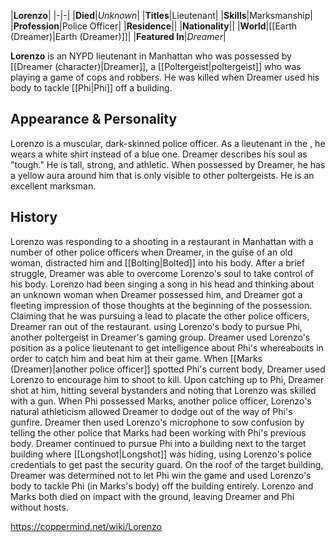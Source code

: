 |**Lorenzo**|
|-|-|
|**Died**|*Unknown*|
|**Titles**|Lieutenant|
|**Skills**|Marksmanship|
|**Profession**|Police Officer|
|**Residence**||
|**Nationality**||
|**World**|[[Earth (Dreamer)\|Earth (Dreamer)]]|
|**Featured In**|*Dreamer*|

**Lorenzo** is an NYPD lieutenant in Manhattan who was possessed by [[Dreamer (character)\|Dreamer]], a [[Poltergeist\|poltergeist]] who was playing a game of cops and robbers. He was killed when Dreamer used his body to tackle [[Phi\|Phi]] off a building.

## Appearance & Personality
Lorenzo is a muscular, dark-skinned police officer. As a lieutenant in the , he wears a white shirt instead of a blue one. Dreamer describes his soul as "tough." He is tall, strong, and athletic. When possessed by Dreamer, he has a yellow aura around him that is only visible to other poltergeists. He is an excellent marksman.

## History
Lorenzo was responding to a shooting in a restaurant in Manhattan with a number of other police officers when Dreamer, in the guise of an old woman, distracted him and [[Bolting\|Bolted]] into his body. After a brief struggle, Dreamer was able to overcome Lorenzo's soul to take control of his body. Lorenzo had been singing a song in his head and thinking about an unknown woman when Dreamer possessed him, and Dreamer got a fleeting impression of those thoughts at the beginning of the possession. Claiming that he was pursuing a lead to placate the other police officers, Dreamer ran out of the restaurant. using Lorenzo's body to pursue Phi, another poltergeist in Dreamer's gaming group.
Dreamer used Lorenzo's position as a police lieutenant to get intelligence about Phi's whereabouts in order to catch him and beat him at their game. When [[Marks (Dreamer)\|another police officer]] spotted Phi's current body, Dreamer used Lorenzo to encourage him to shoot to kill. Upon catching up to Phi, Dreamer shot at him, hitting several bystanders and noting that Lorenzo was skilled with a gun. When Phi possessed Marks, another police officer, Lorenzo's natural athleticism allowed Dreamer to dodge out of the way of Phi's gunfire. Dreamer then used Lorenzo's microphone to sow confusion by telling the other police that Marks had been working with Phi's previous body. Dreamer continued to pursue Phi into a building next to the target building where [[Longshot\|Longshot]] was hiding, using Lorenzo's police credentials to get past the security guard.
On the roof of the target building, Dreamer was determined not to let Phi win the game and used Lorenzo's body to tackle Phi (in Marks's body) off the building entirely. Lorenzo and Marks both died on impact with the ground, leaving Dreamer and Phi without hosts.



https://coppermind.net/wiki/Lorenzo